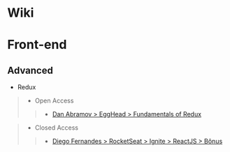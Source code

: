 # Wiki


# Front-end

## Advanced

* Redux

> * Open Access
>> * [Dan Abramov > EggHead > Fundamentals of Redux](https://egghead.io/courses/fundamentals-of-redux-course-from-dan-abramov-bd5cc867)

> * Closed Access
>> * [Diego Fernandes > RocketSeat > Ignite > ReactJS > Bônus](https://app.rocketseat.com.br/node/redux-1)
